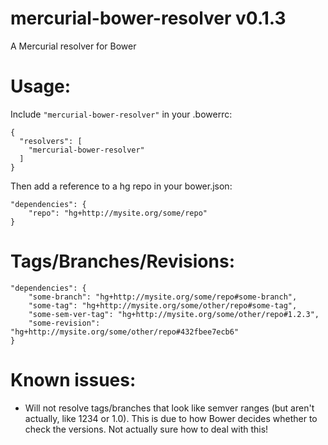 # mercurial-bower-resolver v0.1.3
A Mercurial resolver for Bower

# Usage:

Include `"mercurial-bower-resolver"` in your .bowerrc:

    {
      "resolvers": [
        "mercurial-bower-resolver"
      ]
    }

Then add a reference to a hg repo in your bower.json:

    "dependencies": {
        "repo": "hg+http://mysite.org/some/repo"
    }


# Tags/Branches/Revisions:

    "dependencies": {
        "some-branch": "hg+http://mysite.org/some/repo#some-branch",
        "some-tag": "hg+http://mysite.org/some/other/repo#some-tag",
        "some-sem-ver-tag": "hg+http://mysite.org/some/other/repo#1.2.3",
        "some-revision":  "hg+http://mysite.org/some/other/repo#432fbee7ecb6"
    }

# Known issues:

* Will not resolve tags/branches that look like semver ranges (but aren't actually, like 1234 or 1.0). This is due to how Bower decides whether to check the versions. Not actually sure how to deal with this!

